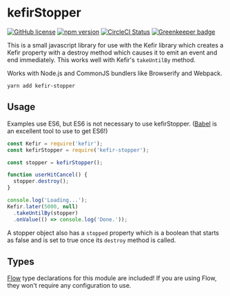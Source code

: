 # kefirStopper

[![GitHub license](https://img.shields.io/badge/license-MIT-blue.svg)](https://github.com/Macil/kefir-stopper/blob/master/LICENSE.txt) [![npm version](https://img.shields.io/npm/v/kefir-stopper.svg?style=flat)](https://www.npmjs.com/package/kefir-stopper) [![CircleCI Status](https://circleci.com/gh/Macil/kefir-stopper.svg?style=shield)](https://circleci.com/gh/Macil/kefir-stopper) [![Greenkeeper badge](https://badges.greenkeeper.io/Macil/kefir-stopper.svg)](https://greenkeeper.io/)

This is a small javascript library for use with the Kefir library which creates
a Kefir property with a destroy method which causes it to emit an event and end
immediately. This works well with Kefir's `takeUntilBy` method.

Works with Node.js and CommonJS bundlers like Browserify and Webpack.

    yarn add kefir-stopper

## Usage

Examples use ES6, but ES6 is not necessary to use kefirStopper.
([Babel](https://babeljs.io/) is an excellent tool to use to get ES6!)

```javascript
const Kefir = require('kefir');
const kefirStopper = require('kefir-stopper');

const stopper = kefirStopper();

function userHitCancel() {
  stopper.destroy();
}

console.log('Loading...');
Kefir.later(5000, null)
  .takeUntilBy(stopper)
  .onValue(() => console.log('Done.'));
```

A stopper object also has a `stopped` property which is a boolean that starts
as false and is set to true once its `destroy` method is called.

## Types

[Flow](https://flowtype.org/) type declarations for this module are included!
If you are using Flow, they won't require any configuration to use.
